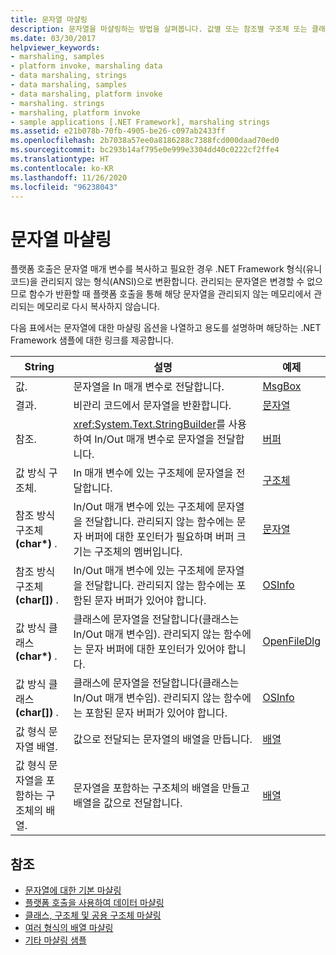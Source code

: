 ```yaml
---
title: 문자열 마샬링
description: 문자열을 마샬링하는 방법을 살펴봅니다. 값별 또는 참조별 구조체 또는 클래스에서 결과로 값별 또는 참조별 문자열을 마샬링하는 옵션 등에 대해 알아봅니다.
ms.date: 03/30/2017
helpviewer_keywords:
- marshaling, samples
- platform invoke, marshaling data
- data marshaling, strings
- data marshaling, samples
- data marshaling, platform invoke
- marshaling. strings
- marshaling, platform invoke
- sample applications [.NET Framework], marshaling strings
ms.assetid: e21b078b-70fb-4905-be26-c097ab2433ff
ms.openlocfilehash: 2b7038a57ee0a8186288c7388fcd000daad70ed0
ms.sourcegitcommit: bc293b14af795e0e999e3304dd40c0222cf2ffe4
ms.translationtype: HT
ms.contentlocale: ko-KR
ms.lasthandoff: 11/26/2020
ms.locfileid: "96238043"
---
```

# <a name="marshaling-strings"></a>문자열 마샬링

플랫폼 호출은 문자열 매개 변수를 복사하고 필요한 경우 .NET Framework 형식(유니코드)을 관리되지 않는 형식(ANSI)으로 변환합니다. 관리되는 문자열은 변경할 수 없으므로 함수가 반환할 때 플랫폼 호출을 통해 해당 문자열을 관리되지 않는 메모리에서 관리되는 메모리로 다시 복사하지 않습니다.  
  
 다음 표에서는 문자열에 대한 마샬링 옵션을 나열하고 용도를 설명하며 해당하는 .NET Framework 샘플에 대한 링크를 제공합니다.  
  
|String|설명|예제|  
|------------|-----------------|------------|  
|값.|문자열을 In 매개 변수로 전달합니다.|[MsgBox](msgbox-sample.md)|  
|결과.|비관리 코드에서 문자열을 반환합니다.|[문자열](/previous-versions/dotnet/netframework-4.0/e765dyyy(v=vs.100))|  
|참조.|<xref:System.Text.StringBuilder>를 사용하여 In/Out 매개 변수로 문자열을 전달합니다.|[버퍼](/previous-versions/dotnet/netframework-4.0/x3txb6xc(v=vs.100))|  
|값 방식 구조체.|In 매개 변수에 있는 구조체에 문자열을 전달합니다.|[구조체](/previous-versions/dotnet/netframework-4.0/eadtsekz(v=vs.100))|  
|참조 방식 구조체 **(char\*)** .|In/Out 매개 변수에 있는 구조체에 문자열을 전달합니다. 관리되지 않는 함수에는 문자 버퍼에 대한 포인터가 필요하며 버퍼 크기는 구조체의 멤버입니다.|[문자열](/previous-versions/dotnet/netframework-4.0/e765dyyy(v=vs.100))|  
|참조 방식 구조체 **(char[])** .|In/Out 매개 변수에 있는 구조체에 문자열을 전달합니다. 관리되지 않는 함수에는 포함된 문자 버퍼가 있어야 합니다.|[OSInfo](/previous-versions/dotnet/netframework-4.0/795sy883(v=vs.100))|  
|값 방식 클래스 **(char\*)** .|클래스에 문자열을 전달합니다(클래스는 In/Out 매개 변수임). 관리되지 않는 함수에는 문자 버퍼에 대한 포인터가 있어야 합니다.|[OpenFileDlg](/previous-versions/dotnet/netframework-4.0/w5tyztk9(v=vs.100))|  
|값 방식 클래스 **(char[])** .|클래스에 문자열을 전달합니다(클래스는 In/Out 매개 변수임). 관리되지 않는 함수에는 포함된 문자 버퍼가 있어야 합니다.|[OSInfo](/previous-versions/dotnet/netframework-4.0/795sy883(v=vs.100))|  
|값 형식 문자열 배열.|값으로 전달되는 문자열의 배열을 만듭니다.|[배열](marshaling-different-types-of-arrays.md)|  
|값 형식 문자열을 포함하는 구조체의 배열.|문자열을 포함하는 구조체의 배열을 만들고 배열을 값으로 전달합니다.|[배열](marshaling-different-types-of-arrays.md)|  
  
## <a name="see-also"></a>참조

- [문자열에 대한 기본 마샬링](default-marshaling-for-strings.md)
- [플랫폼 호출을 사용하여 데이터 마샬링](marshaling-data-with-platform-invoke.md)
- [클래스, 구조체 및 공용 구조체 마샬링](marshaling-classes-structures-and-unions.md)
- [여러 형식의 배열 마샬링](marshaling-different-types-of-arrays.md)
- [기타 마샬링 샘플](/previous-versions/dotnet/netframework-4.0/ss9sb93t(v=vs.100))

